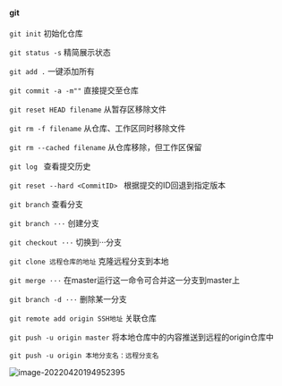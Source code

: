 #### git

`git init` 初始化仓库

`git status -s` 精简展示状态

`git add .`  一键添加所有

`git commit -a -m""` 直接提交至仓库

`git reset HEAD filename` 从暂存区移除文件

`git rm -f filename`  从仓库、工作区同时移除文件

`git rm --cached filename` 从仓库移除，但工作区保留

`git log ` 查看提交历史

`git reset --hard <CommitID> `  根据提交的ID回退到指定版本

`git branch` 查看分支

`git branch ···` 创建分支

`git checkout ···` 切换到···分支

`git clone 远程仓库的地址` 克隆远程分支到本地

`git merge ···` 在master运行这一命令可合并这一分支到master上

 `git branch -d ···` 删除某一分支

`git remote add origin SSH地址` 关联仓库

`git push -u origin master` 将本地仓库中的内容推送到远程的origin仓库中

`git push -u origin 本地分支名：远程分支名`

![image-20220420194952395](C:\Users\hy020\AppData\Roaming\Typora\typora-user-images\image-20220420194952395.png)

